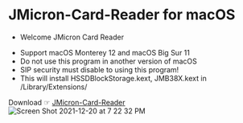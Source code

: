 # JMicron-Card-Reader for macOS

* Welcome JMicron Card Reader
- Support macOS Monterey 12 and macOS Big Sur 11 
- Do not use this program in another version of macOS
- SIP security must disable to using this program!
- This will install HSSDBlockStorage.kext, JMB38X.kext in /Library/Extensions/

Download ☞ [JMicron-Card-Reader](https://github.com/chris1111/JMicron-Card-Reader/raw/main/JMicron-Card-Reader.pkg.zip)
![Screen Shot 2021-12-20 at 7 22 32 PM](https://user-images.githubusercontent.com/6248794/146850202-4c902894-af61-42f3-a538-158308562ff1.png)
